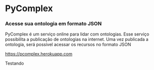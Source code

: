 <h1>PyComplex</h1>
<h3>Acesse sua ontologia em formato JSON</h3>
<p>PyComplex é um serviço online para lidar com ontologias. Esse serviço possibilita a publicação de ontologias na
 internet. Uma vez publicada a ontologia, será possível acessar os recursos no formato JSON</p>

https://pcomplex.herokuapp.com

Testando

